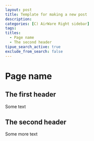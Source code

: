 ```yaml
---
layout: post
title: Template for making a new post
description:
categories: [C) AirWare Right sidebar]
tags:
titles:
  - Page name
  - The second header
tipue_search_active: true
exclude_from_search: false
---
```


# Page name

## The first header
Some text

## The second header
Some more text
